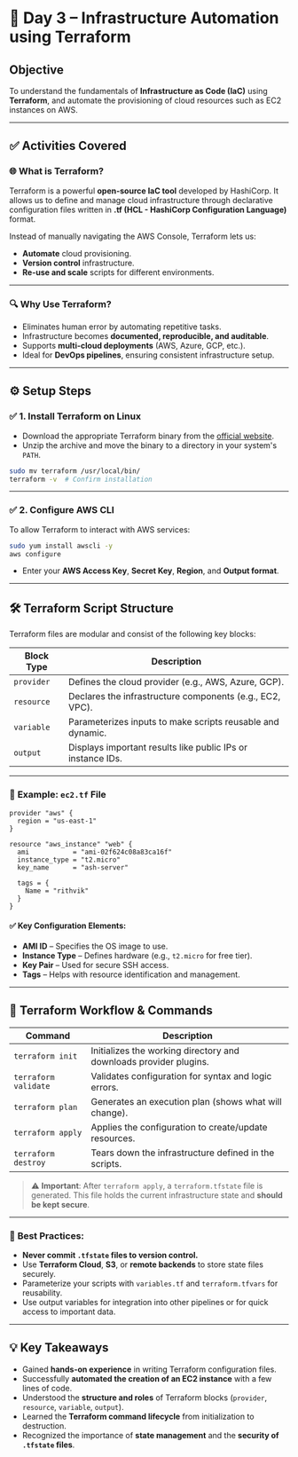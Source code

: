# 📅 **Day 3 – Infrastructure Automation using Terraform**

## **Objective**

To understand the fundamentals of **Infrastructure as Code (IaC)** using **Terraform**, and automate the provisioning of cloud resources such as EC2 instances on AWS.

---

## ✅ **Activities Covered**

### 🌐 **What is Terraform?**

Terraform is a powerful **open-source IaC tool** developed by HashiCorp. It allows us to define and manage cloud infrastructure through declarative configuration files written in **.tf (HCL - HashiCorp Configuration Language)** format.

Instead of manually navigating the AWS Console, Terraform lets us:

- **Automate** cloud provisioning.
- **Version control** infrastructure.
- **Re-use and scale** scripts for different environments.

---

### 🔍 **Why Use Terraform?**

- Eliminates human error by automating repetitive tasks.
- Infrastructure becomes **documented, reproducible, and auditable**.
- Supports **multi-cloud deployments** (AWS, Azure, GCP, etc.).
- Ideal for **DevOps pipelines**, ensuring consistent infrastructure setup.

---

## ⚙️ **Setup Steps**

### ✅ 1. **Install Terraform on Linux**

- Download the appropriate Terraform binary from the [official website](https://www.terraform.io/downloads).
- Unzip the archive and move the binary to a directory in your system's `PATH`.

```bash
sudo mv terraform /usr/local/bin/
terraform -v  # Confirm installation
```

---

### ✅ 2. **Configure AWS CLI**

To allow Terraform to interact with AWS services:

```bash
sudo yum install awscli -y
aws configure
```

- Enter your **AWS Access Key**, **Secret Key**, **Region**, and **Output format**.

---

## 🛠️ **Terraform Script Structure**

Terraform files are modular and consist of the following key blocks:

| Block Type | Description                                                 |
| ---------- | ----------------------------------------------------------- |
| `provider` | Defines the cloud provider (e.g., AWS, Azure, GCP).         |
| `resource` | Declares the infrastructure components (e.g., EC2, VPC).    |
| `variable` | Parameterizes inputs to make scripts reusable and dynamic.  |
| `output`   | Displays important results like public IPs or instance IDs. |

---

### 📝 **Example: `ec2.tf` File**

```hcl
provider "aws" {
  region = "us-east-1"
}

resource "aws_instance" "web" {
  ami           = "ami-02f624c08a83ca16f"
  instance_type = "t2.micro"
  key_name      = "ash-server"

  tags = {
    Name = "rithvik"
  }
}
```

#### ✅ Key Configuration Elements:

- **AMI ID** – Specifies the OS image to use.
- **Instance Type** – Defines hardware (e.g., `t2.micro` for free tier).
- **Key Pair** – Used for secure SSH access.
- **Tags** – Helps with resource identification and management.

---

## 🧪 **Terraform Workflow & Commands**

| Command              | Description                                                       |
| -------------------- | ----------------------------------------------------------------- |
| `terraform init`     | Initializes the working directory and downloads provider plugins. |
| `terraform validate` | Validates configuration for syntax and logic errors.              |
| `terraform plan`     | Generates an execution plan (shows what will change).             |
| `terraform apply`    | Applies the configuration to create/update resources.             |
| `terraform destroy`  | Tears down the infrastructure defined in the scripts.             |

> ⚠️ **Important**: After `terraform apply`, a `terraform.tfstate` file is generated. This file holds the current infrastructure state and **should be kept secure**.

---

### 🧷 **Best Practices:**

- **Never commit `.tfstate` files to version control.**
- Use **Terraform Cloud**, **S3**, or **remote backends** to store state files securely.
- Parameterize your scripts with `variables.tf` and `terraform.tfvars` for reusability.
- Use output variables for integration into other pipelines or for quick access to important data.

---

## 💡 **Key Takeaways**

- Gained **hands-on experience** in writing Terraform configuration files.
- Successfully **automated the creation of an EC2 instance** with a few lines of code.
- Understood the **structure and roles** of Terraform blocks (`provider`, `resource`, `variable`, `output`).
- Learned the **Terraform command lifecycle** from initialization to destruction.
- Recognized the importance of **state management** and the **security of `.tfstate` files**.
